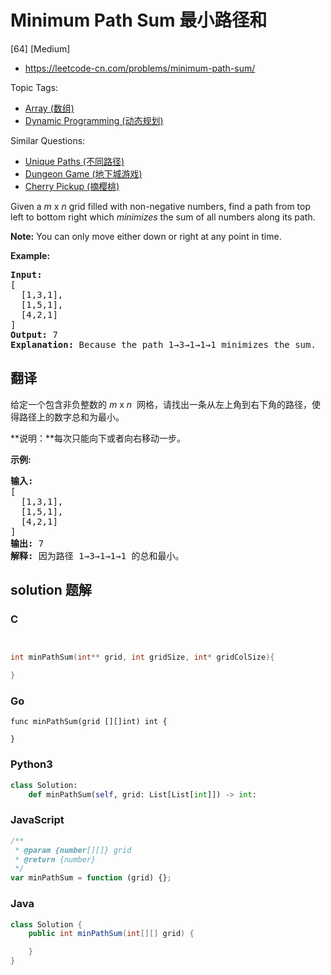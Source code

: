 # Minimum Path Sum 最小路径和

[64] [Medium]

- https://leetcode-cn.com/problems/minimum-path-sum/

Topic Tags:

- [Array (数组)](https://leetcode-cn.com/tag/array/)
- [Dynamic Programming (动态规划)](https://leetcode-cn.com/tag/dynamic-programming/)

Similar Questions:

- [Unique Paths (不同路径)](https://leetcode-cn.com/problems/unique-paths/)
- [Dungeon Game (地下城游戏)](https://leetcode-cn.com/problems/dungeon-game/)
- [Cherry Pickup (摘樱桃)](https://leetcode-cn.com/problems/cherry-pickup/)

Given a _m_ x _n_ grid filled with non-negative numbers, find a path from top left to bottom right which _minimizes_ the sum of all numbers along its path.

**Note:** You can only move either down or right at any point in time.

**Example:**

<pre><strong>Input:</strong>
[
&nbsp; [1,3,1],
  [1,5,1],
  [4,2,1]
]
<strong>Output:</strong> 7
<strong>Explanation:</strong> Because the path 1→3→1→1→1 minimizes the sum.
</pre>

## 翻译

给定一个包含非负整数的 *m* x *n*  网格，请找出一条从左上角到右下角的路径，使得路径上的数字总和为最小。

**说明：**每次只能向下或者向右移动一步。

**示例:**

<pre><strong>输入:</strong>
[
&nbsp; [1,3,1],
  [1,5,1],
  [4,2,1]
]
<strong>输出:</strong> 7
<strong>解释:</strong> 因为路径 1→3→1→1→1 的总和最小。
</pre>

## solution 题解

### C

```c


int minPathSum(int** grid, int gridSize, int* gridColSize){

}
```

### Go

```golang
func minPathSum(grid [][]int) int {

}
```

### Python3

```python
class Solution:
    def minPathSum(self, grid: List[List[int]]) -> int:
```

### JavaScript

```javascript
/**
 * @param {number[][]} grid
 * @return {number}
 */
var minPathSum = function (grid) {};
```

### Java

```java
class Solution {
    public int minPathSum(int[][] grid) {

    }
}
```
